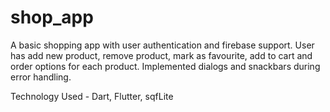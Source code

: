 # shop_app

A basic shopping app with user authentication and firebase support.
User has add new product, remove product, mark as favourite, add to cart and order options for each product.
Implemented dialogs and snackbars during error handling.

Technology Used - Dart, Flutter, sqfLite
